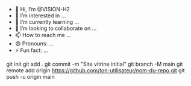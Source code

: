 - 👋 Hi, I’m @VISION-H2
- 👀 I’m interested in ...
- 🌱 I’m currently learning ...
- 💞️ I’m looking to collaborate on ...
- 📫 How to reach me ...
- 😄 Pronouns: ...
- ⚡ Fun fact: ...

<!---
VISION-H2/VISION-H2 is a ✨ special ✨ repository because its `README.md` (this file) appears on your GitHub profile.
You can click the Preview link to take a look at your changes.
--->
git init
git add .
git commit -m "Site vitrine initial"
git branch -M main
git remote add origin https://github.com/ton-utilisateur/nom-du-repo.git
git push -u origin main
